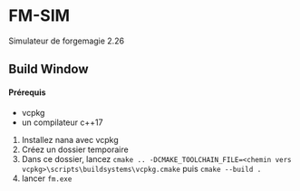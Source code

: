 # FM-SIM
Simulateur de forgemagie 2.26

## Build Window

#### Prérequis
- vcpkg
- un compilateur c++17

1) Installez nana avec vcpkg
2) Créez un dossier temporaire
3) Dans ce dossier, lancez `cmake .. -DCMAKE_TOOLCHAIN_FILE=<chemin vers vcpkg>\scripts\buildsystems\vcpkg.cmake` puis `cmake --build .`
4) lancer `fm.exe`